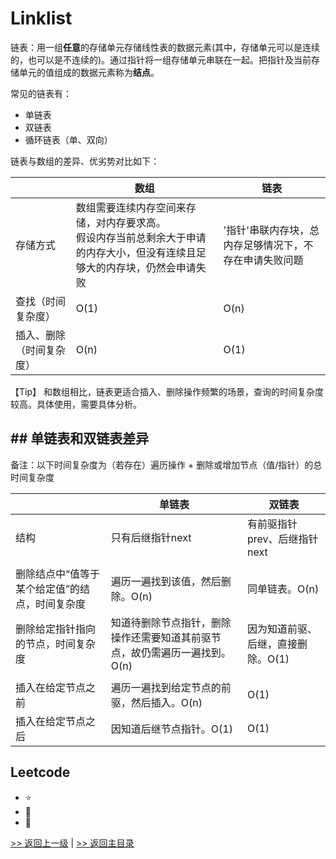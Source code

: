 # Linklist

链表：用一组**任意**的存储单元存储线性表的数据元素(其中，存储单元可以是连续的，也可以是不连续的)。通过指针将一组存储单元串联在一起。把指针及当前存储单元的值组成的数据元素称为**结点**。

常见的链表有：
* 单链表
* 双链表
* 循环链表（单、双向）

链表与数组的差异、优劣势对比如下：

|  | 数组 | 链表 |
| -------- | -------- | -------- |
| 存储方式  | 数组需要连续内存空间来存储，对内存要求高。<br>假设内存当前总剩余大于申请的内存大小，但没有连续且足够大的内存块，仍然会申请失败 | '指针'串联内存块，总内存足够情况下，不存在申请失败问题 |
| 查找（时间复杂度） | O(1) |O(n)|
| 插入、删除（时间复杂度） | O(n) |O(1)|

【Tip】 和数组相比，链表更适合插入、删除操作频繁的场景，查询的时间复杂度较高。具体使用，需要具体分析。

## ## 单链表和双链表差异

备注：以下时间复杂度为（若存在）遍历操作 + 删除或增加节点（值/指针）的总时间复杂度

|                                                | 单链表                                                       | 双链表                             |
| ---------------------------------------------- | ------------------------------------------------------------ | ---------------------------------- |
| 结构                                           | 只有后继指针next                                             | 有前驱指针prev、后继指针next       |
|                                                |                                                              |                                    |
| 删除结点中“值等于某个给定值”的结点，时间复杂度 | 遍历一遍找到该值，然后删除。O(n)                             | 同单链表。O(n)                     |
| 删除给定指针指向的节点，时间复杂度             | 知道待删除节点指针，删除操作还需要知道其前驱节点，故仍需遍历一遍找到。O(n) | 因为知道前驱、后继，直接删除。O(1) |
|                                                |                                                              |                                    |
| 插入在给定节点之前                             | 遍历一遍找到给定节点的前驱，然后插入。O(n)                   | O(1)                               |
| 插入在给定节点之后                             | 因知道后继节点指针。O(1)                                     | O(1)                               |


## Leetcode

- :star:
- :anger:
- :shit:

[>> 返回上一级](../) | [>> 返回主目录](../../)